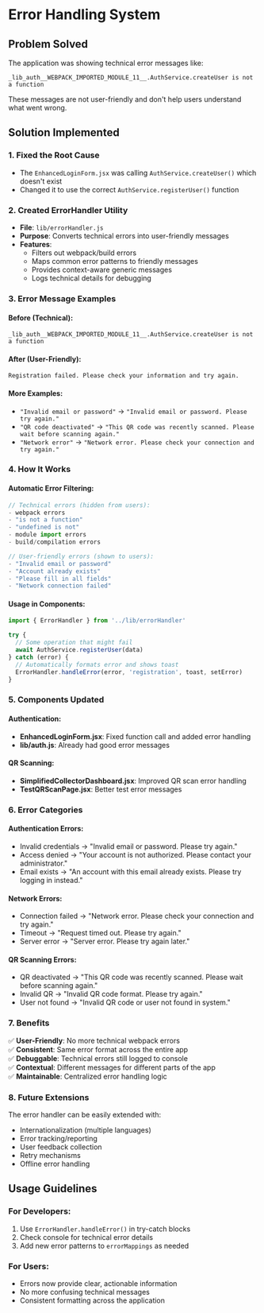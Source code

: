 # Error Handling System

## Problem Solved
The application was showing technical error messages like:
```
_lib_auth__WEBPACK_IMPORTED_MODULE_11__.AuthService.createUser is not a function
```

These messages are not user-friendly and don't help users understand what went wrong.

## Solution Implemented

### 1. **Fixed the Root Cause**
- The `EnhancedLoginForm.jsx` was calling `AuthService.createUser()` which doesn't exist
- Changed it to use the correct `AuthService.registerUser()` function

### 2. **Created ErrorHandler Utility**
- **File**: `lib/errorHandler.js`
- **Purpose**: Converts technical errors into user-friendly messages
- **Features**:
  - Filters out webpack/build errors
  - Maps common error patterns to friendly messages
  - Provides context-aware generic messages
  - Logs technical details for debugging

### 3. **Error Message Examples**

#### Before (Technical):
```
_lib_auth__WEBPACK_IMPORTED_MODULE_11__.AuthService.createUser is not a function
```

#### After (User-Friendly):
```
Registration failed. Please check your information and try again.
```

#### More Examples:
- `"Invalid email or password"` → `"Invalid email or password. Please try again."`
- `"QR code deactivated"` → `"This QR code was recently scanned. Please wait before scanning again."`
- `"Network error"` → `"Network error. Please check your connection and try again."`

### 4. **How It Works**

#### Automatic Error Filtering:
```javascript
// Technical errors (hidden from users):
- webpack errors
- "is not a function"  
- "undefined is not"
- module import errors
- build/compilation errors

// User-friendly errors (shown to users):
- "Invalid email or password"
- "Account already exists"
- "Please fill in all fields"
- "Network connection failed"
```

#### Usage in Components:
```javascript
import { ErrorHandler } from '../lib/errorHandler'

try {
  // Some operation that might fail
  await AuthService.registerUser(data)
} catch (error) {
  // Automatically formats error and shows toast
  ErrorHandler.handleError(error, 'registration', toast, setError)
}
```

### 5. **Components Updated**

#### Authentication:
- **EnhancedLoginForm.jsx**: Fixed function call and added error handling
- **lib/auth.js**: Already had good error messages

#### QR Scanning:
- **SimplifiedCollectorDashboard.jsx**: Improved QR scan error handling
- **TestQRScanPage.jsx**: Better test error messages

### 6. **Error Categories**

#### **Authentication Errors:**
- Invalid credentials → "Invalid email or password. Please try again."
- Access denied → "Your account is not authorized. Please contact your administrator."
- Email exists → "An account with this email already exists. Please try logging in instead."

#### **Network Errors:**
- Connection failed → "Network error. Please check your connection and try again."
- Timeout → "Request timed out. Please try again."
- Server error → "Server error. Please try again later."

#### **QR Scanning Errors:**
- QR deactivated → "This QR code was recently scanned. Please wait before scanning again."
- Invalid QR → "Invalid QR code format. Please try again."
- User not found → "Invalid QR code or user not found in system."

### 7. **Benefits**

✅ **User-Friendly**: No more technical webpack errors  
✅ **Consistent**: Same error format across the entire app  
✅ **Debuggable**: Technical errors still logged to console  
✅ **Contextual**: Different messages for different parts of the app  
✅ **Maintainable**: Centralized error handling logic  

### 8. **Future Extensions**

The error handler can be easily extended with:
- Internationalization (multiple languages)
- Error tracking/reporting
- User feedback collection
- Retry mechanisms
- Offline error handling

## Usage Guidelines

### For Developers:
1. Use `ErrorHandler.handleError()` in try-catch blocks
2. Check console for technical error details
3. Add new error patterns to `errorMappings` as needed

### For Users:
- Errors now provide clear, actionable information
- No more confusing technical messages
- Consistent formatting across the application
